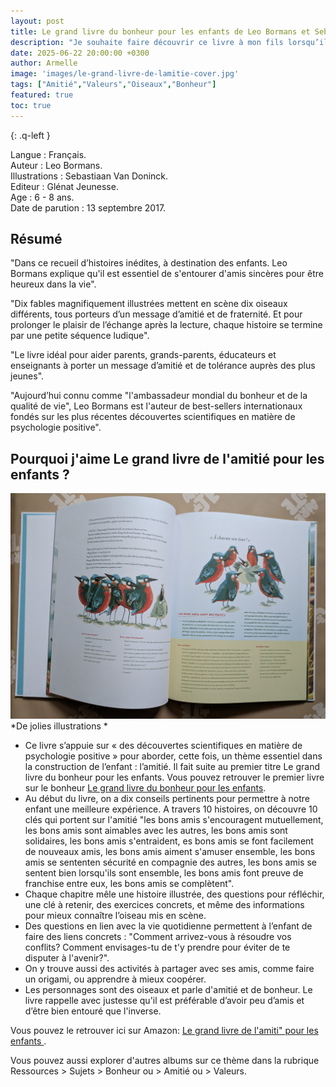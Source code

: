 ```yaml
---
layout: post
title: Le grand livre du bonheur pour les enfants de Leo Bormans et Sebastiaan Van Doninck.
description: "Je souhaite faire découvrir ce livre à mon fils lorsqu’il sera un peu plus grand, car il propose une approche ludique et complète à propos de l'amitié"
date: 2025-06-22 20:00:00 +0300
author: Armelle
image: 'images/le-grand-livre-de-lamitie-cover.jpg'
tags: ["Amitié","Valeurs","Oiseaux","Bonheur"]
featured: true
toc: true
---
```


{: .q-left }

Langue : Français.    
Auteur : Leo Bormans.                                     
Illustrations : Sebastiaan Van Doninck.       
Editeur : Glénat Jeunesse.           
Age : 6 - 8 ans.          
Date de parution : 13 septembre 2017.   

## Résumé

"Dans ce recueil d’histoires inédites, à destination des enfants. Leo Bormans explique qu'il est essentiel de s'entourer d'amis sincères pour être heureux dans la vie".

"Dix fables magnifiquement illustrées mettent en scène dix oiseaux différents, tous porteurs d’un message d’amitié et de fraternité. Et pour prolonger le plaisir de l’échange après la lecture, chaque histoire se termine par une petite séquence ludique".

"Le livre idéal pour aider parents, grands-parents, éducateurs et enseignants à porter un message d’amitié et de tolérance auprès des plus jeunes".

"Aujourd’hui connu comme "l'ambassadeur mondial du bonheur et de la qualité de vie", Leo Bormans est l'auteur de best-sellers internationaux fondés sur les plus récentes découvertes scientifiques en matière de psychologie positive".

## Pourquoi j'aime Le grand livre de l'amitié pour les enfants ? 

![De jolies illustrations](images/le-grand-livre-de-lamitie-int.jpg)
*De jolies illustrations *
- Ce livre s’appuie sur « des découvertes scientifiques en matière de psychologie positive » pour aborder, cette fois, un thème essentiel dans la construction de l’enfant : l’amitié. Il fait suite au premier titre Le grand livre du bonheur pour les enfants. Vous pouvez retrouver le premier livre sur le bonheur [Le grand livre du bonheur pour les enfants](https://ludichou.com/le-grand-livre-du-bonheur-pour-les-enfants).
- Au début du livre, on a dix conseils pertinents pour permettre à notre enfant une meilleure expérience. A travers 10 histoires, on découvre 10 clés qui portent sur l'amitié "les bons amis s'encouragent mutuellement, les bons amis sont aimables avec les autres, les bons amis sont solidaires, les bons amis s'entraident, es bons amis se font facilement de nouveaux amis, les bons amis aiment s'amuser ensemble, les bons amis se sententen sécurité en compagnie des autres, les bons amis se sentent bien lorsqu'ils sont ensemble, les bons amis font preuve de franchise entre eux, les bons amis se complètent".
- Chaque chapitre mêle une histoire illustrée, des questions pour réfléchir, une clé à retenir, des exercices concrets, et même des informations pour mieux connaître l’oiseau mis en scène.
- Des questions en lien avec la vie quotidienne permettent à l’enfant de faire des liens concrets :
"Comment arrivez-vous à résoudre vos conflits? Comment envisages-tu de t'y prendre pour éviter de te disputer à l'avenir?". 
- On y trouve aussi des activités à partager avec ses amis, comme faire un origami, ou apprendre à mieux coopérer.
- Les personnages sont des oiseaux et parle d'amitié et de bonheur. Le livre rappelle avec justesse qu'il est préférable d’avoir peu d’amis et d’être bien entouré que l'inverse.

Vous pouvez le retrouver ici sur Amazon: [Le grand livre de l'amiti" pour les enfants ](https://amzn.to/4f0mP1S). 

Vous pouvez aussi explorer d'autres albums sur ce thème dans la rubrique Ressources > Sujets > Bonheur ou > Amitié ou > Valeurs.
